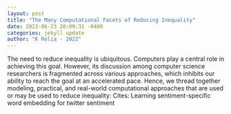 ```yaml
--- 
layout: post 
title: "The Many Computational Facets of Reducing Inequality" 
date: 2022-06-23 20:09:31 -0400 
categories: jekyll update 
author: "K Relia - 2022" 
--- 
```

The need to reduce inequality is ubiquitous. Computers play a central role in achieving this goal. However, its discussion among computer science researchers is fragmented across various approaches, which inhibits our ability to reach the goal at an accelerated pace. Hence, we thread together modeling, practical, and real-world computational approaches that are used or may be used to reduce inequality: Cites: Learning sentiment-specific word embedding for twitter sentiment